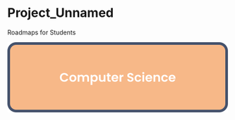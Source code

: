 # Project_Unnamed
Roadmaps for Students

[![computerscience](images/computerscience.svg)](cs/index.html)
